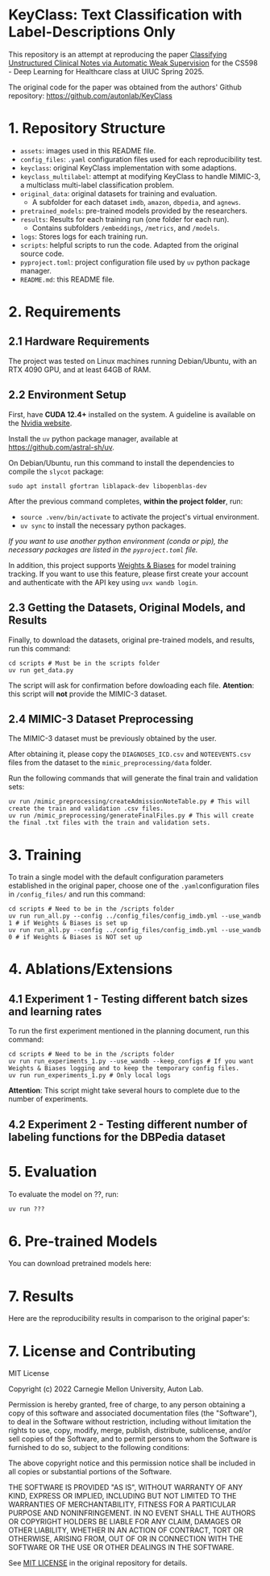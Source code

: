 # KeyClass: Text Classification with Label-Descriptions Only

This repository is an attempt at reproducing the paper [Classifying Unstructured Clinical Notes via Automatic Weak Supervision](https://arxiv.org/pdf/2206.12088) for the CS598 - Deep Learning for Healthcare class at UIUC Spring 2025. 

The original code for the paper was obtained from the authors' Github repository: https://github.com/autonlab/KeyClass

# 1. Repository Structure

- `assets`: images used in this README file.
- `config_files`: `.yaml` configuration files used for each reproducibility test.
- `keyclass`: original KeyClass implementation with some adaptions.
- `keyclass_multilabel`: attempt at modifying KeyClass to handle MIMIC-3, a multiclass multi-label classification problem.
- `original_data`: original datasets for training and evaluation. 
    - A subfolder for each dataset `imdb`, `amazon`, `dbpedia`, and `agnews`.
- `pretrained_models`: pre-trained models provided by the researchers.
- `results`: Results for each training run (one folder for each run).
    - Contains subfolders `/embeddings`, `/metrics`, and `/models`.
- `logs`: Stores logs for each training run.
- `scripts`: helpful scripts to run the code. Adapted from the original source code.
- `pyproject.toml`: project configuration file used by `uv` python package manager. 
- `README.md`: this README file.

# 2. Requirements

## 2.1 Hardware Requirements

The project was tested on Linux machines running Debian/Ubuntu, with an RTX 4090 GPU, and at least 64GB of RAM.

## 2.2 Environment Setup

First, have **CUDA 12.4+**  installed on the system. A guideline is available on the [Nvidia website](https://developer.nvidia.com/cuda-12-4-0-download-archive). 

Install the `uv` python package manager, available at https://github.com/astral-sh/uv.

On Debian/Ubuntu, run this command to install the dependencies to compile the `slycot` package:
``` shell
sudo apt install gfortran liblapack-dev libopenblas-dev
```

After the previous command completes, **within the project folder**, run:

- `source .venv/bin/activate` to activate the project's virtual environment.
- `uv sync` to install the necessary python packages. 

*If you want to use another python environment (conda or pip), the necessary packages are listed in the `pyproject.toml` file.*

In addition, this project supports [Weights & Biases](https://wandb.ai/) for model training tracking. If you want to use this feature, please first create your account and authenticate with the API key using `uvx wandb login`.

## 2.3 Getting the Datasets, Original Models, and Results

Finally, to download the datasets, original pre-trained models, and results, run this command:
```shell
cd scripts # Must be in the scripts folder 
uv run get_data.py
``` 

The script will ask for confirmation before dowloading each file. **Atention**: this script will **not** provide the MIMIC-3 dataset.

## 2.4 MIMIC-3 Dataset Preprocessing

The MIMIC-3 dataset must be previously obtained by the user.

After obtaining it, please copy the `DIAGNOSES_ICD.csv` and `NOTEEVENTS.csv` files from the dataset to the `mimic_preprocessing/data` folder.

Run the following commands that will generate the final train and validation sets:
```shell 
uv run /mimic_preprocessing/createAdmissionNoteTable.py # This will create the train and validation .csv files.
uv run /mimic_preprocessing/generateFinalFiles.py # This will create the final .txt files with the train and validation sets.
```

# 3. Training

To train a single model with the default configuration parameters established in the original paper, choose one of the `.yaml`configuration files in `/config_files/` and run this command:
``` shell
cd scripts # Need to be in the /scripts folder 
uv run run_all.py --config ../config_files/config_imdb.yml --use_wandb 1 # if Weights & Biases is set up 
uv run run_all.py --config ../config_files/config_imdb.yml --use_wandb 0 # if Weights & Biases is NOT set up 
```

# 4. Ablations/Extensions

## 4.1 Experiment 1 - Testing different batch sizes and learning rates

To run the first experiment mentioned in the planning document, run this command:
```shell
cd scripts # Need to be in the /scripts folder 
uv run run_experiments_1.py --use_wandb --keep_configs # If you want Weights & Biases logging and to keep the temporary config files.
uv run run_experiments_1.py # Only local logs
```

**Attention**: This script might take several hours to complete due to the number of experiments.

## 4.2 Experiment 2 - Testing different number of labeling functions for the DBPedia dataset 



# 5. Evaluation

To evaluate the model on ??, run:
``` python 
uv run ???
```

# 6. Pre-trained Models

You can download pretrained models here:

# 7. Results

Here are the reproducibility results in comparison to the original paper's:


# 7. License and Contributing 

MIT License

Copyright (c) 2022 Carnegie Mellon University, Auton Lab.

Permission is hereby granted, free of charge, to any person obtaining a copy of this software and associated documentation files (the "Software"), to deal in the Software without restriction, including without limitation the rights to use, copy, modify, merge, publish, distribute, sublicense, and/or sell copies of the Software, and to permit persons to whom the Software is furnished to do so, subject to the following conditions:

The above copyright notice and this permission notice shall be included in all copies or substantial portions of the Software.

THE SOFTWARE IS PROVIDED "AS IS", WITHOUT WARRANTY OF ANY KIND, EXPRESS OR IMPLIED, INCLUDING BUT NOT LIMITED TO THE WARRANTIES OF MERCHANTABILITY, FITNESS FOR A PARTICULAR PURPOSE AND NONINFRINGEMENT. IN NO EVENT SHALL THE AUTHORS OR COPYRIGHT HOLDERS BE LIABLE FOR ANY CLAIM, DAMAGES OR OTHER LIABILITY, WHETHER IN AN ACTION OF CONTRACT, TORT OR OTHERWISE, ARISING FROM, OUT OF OR IN CONNECTION WITH THE SOFTWARE OR THE USE OR OTHER DEALINGS IN THE SOFTWARE.

See [MIT LICENSE](https://github.com/autonlab/KeyClass/blob/main/LICENSE) in the original repository for details.